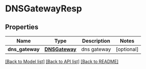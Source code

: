 # DNSGatewayResp

## Properties
Name | Type | Description | Notes
------------ | ------------- | ------------- | -------------
**dns_gateway** | [**DNSGateway**](DNSGateway.md) | dns gateway | [optional] 

[[Back to Model list]](../README.md#documentation-for-models) [[Back to API list]](../README.md#documentation-for-api-endpoints) [[Back to README]](../README.md)


